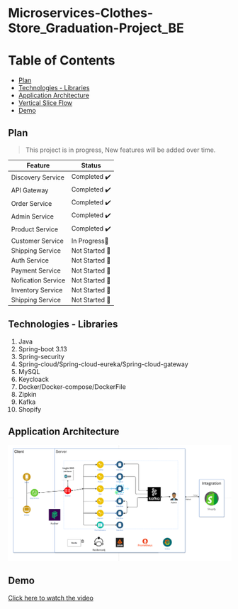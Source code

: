# Microservices-Clothes-Store_Graduation-Project_BE

# Table of Contents

- [Plan](#plan)
- [Technologies - Libraries](#technologies---libraries)
- [Application Architecture](#application-architecture)
- [Vertical Slice Flow](#vertical-slice-flow)
- [Demo](#Demo)


## Plan

> This project is in progress, New features will be added over time.

| Feature          | Status         |
| ---------------- | -------------- | 
| Discovery Service| Completed ✔️   |
| API Gateway      | Completed ✔️   |
| Order Service    | Completed ✔️   |
| Admin Service    | Completed ✔️   |
| Product Service  | Completed ✔️   |
| Customer Service | In Progress👷  |                                                                                                                  
| Shipping Service | Not Started 🚩 |
| Auth Service | Not Started 🚩 |
| Payment Service | Not Started 🚩 |
| Nofication Service | Not Started 🚩 |
| Inventory Service | Not Started 🚩 |
| Shipping Service | Not Started 🚩 |


## Technologies - Libraries
1. Java
1. Spring-boot 3.13
1. Spring-security
1. Spring-cloud/Spring-cloud-eureka/Spring-cloud-gateway
1. MySQL
1. Keycloack
1. Docker/Docker-compose/DockerFile
1. Zipkin
1. Kafka
1. Shopify

## Application Architecture

![](./assets/application-architecture.png)

## Demo

[Click here to watch the video](https://www.loom.com/share/586f66a97b86414f87b294a10fb65f13)


